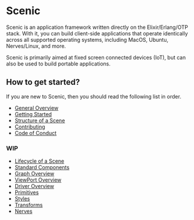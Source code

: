 # Scenic

Scenic is an application framework written directly on the Elixir/Erlang/OTP
stack. With it, you can build client-side applications that operate identically
across all supported operating systems, including MacOS, Ubuntu, Nerves/Linux,
and more.

Scenic is primarily aimed at fixed screen connected devices (IoT), but can also
be used to build portable applications.

## How to get started?

If you are new to Scenic, then you should read the following list in order.

* [General Overview](overview_general.html)
* [Getting Started](getting_started.html)
* [Structure of a Scene](scene_structure.html)
* [Contributing](contributing.html)
* [Code of Conduct](code_of_conduct.html)

### WIP

* [Lifecycle of a Scene](scene_lifecycle.html)
* [Standard Components](Scenic.Components.html)
* [Graph Overview](overview_graph.html)
* [ViewPort Overview](overview_viewport.html)
* [Driver Overview](overview_driver.html)
* [Primitives](Scenic.Primitives.html)
* [Styles](styles_overview.html)
* [Transforms](transforms_overview.html)
* [Nerves](getting_started_nerves.html)